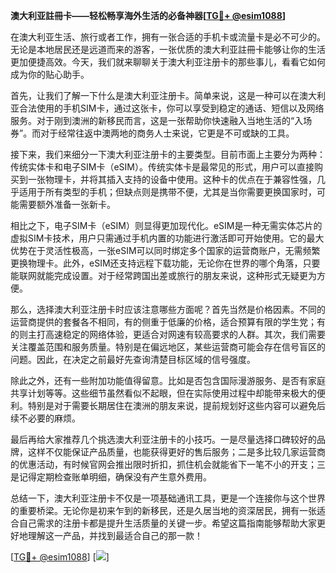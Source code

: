 **澳大利亚註冊卡——轻松畅享海外生活的必备神器[[TG💪+ @esim1088](https://t.me/s/esim1088)]**

在澳大利亚生活、旅行或者工作，拥有一张合适的手机卡或流量卡是必不可少的。无论是本地居民还是远道而来的游客，一张优质的澳大利亚註冊卡能够让你的生活更加便捷高效。今天，我们就来聊聊关于澳大利亚注册卡的那些事儿，看看它如何成为你的贴心助手。

首先，让我们了解一下什么是澳大利亚注册卡。简单来说，这是一种可以在澳大利亚合法使用的手机SIM卡，通过这张卡，你可以享受到稳定的通话、短信以及网络服务。对于刚到澳洲的新移民而言，这是一张帮助你快速融入当地生活的“入场券”。而对于经常往返中澳两地的商务人士来说，它更是不可或缺的工具。

接下来，我们来细分一下澳大利亚注册卡的主要类型。目前市面上主要分为两种：传统实体卡和电子SIM卡（eSIM）。传统实体卡是最常见的形式，用户可以直接购买到一张物理卡，并将其插入支持的设备中使用。这种卡的优点在于兼容性强，几乎适用于所有类型的手机；但缺点则是携带不便，尤其是当你需要更换国家时，可能需要额外准备一张新卡。

相比之下，电子SIM卡（eSIM）则显得更加现代化。eSIM是一种无需实体芯片的虚拟SIM卡技术，用户只需通过手机内置的功能进行激活即可开始使用。它的最大优势在于灵活性极高，一张eSIM可以同时绑定多个国家的运营商账户，无需频繁更换物理卡。此外，eSIM还支持远程下载功能，无论你在世界的哪个角落，只要能联网就能完成设置。对于经常跨国出差或旅行的朋友来说，这种形式无疑更为方便。

那么，选择澳大利亚注册卡时应该注意哪些方面呢？首先当然是价格因素。不同的运营商提供的套餐各不相同，有的侧重于低廉的价格，适合预算有限的学生党；有的则主打高速稳定的网络体验，更适合对网速有较高要求的人群。其次，我们需要关注覆盖范围和服务质量。特别是在偏远地区，某些运营商可能会存在信号盲区的问题。因此，在决定之前最好先查询清楚目标区域的信号强度。

除此之外，还有一些附加功能值得留意。比如是否包含国际漫游服务、是否有家庭共享计划等等。这些细节虽然看似不起眼，但在实际使用过程中却能带来极大的便利。特别是对于需要长期居住在澳洲的朋友来说，提前规划好这些内容可以避免后续不必要的麻烦。

最后再给大家推荐几个挑选澳大利亚注册卡的小技巧。一是尽量选择口碑较好的品牌，这样不仅能保证产品质量，也能获得更好的售后服务；二是多比较几家运营商的优惠活动，有时候官网会推出限时折扣，抓住机会就能省下一笔不小的开支；三是记得定期检查账单明细，确保没有产生意外费用。

总结一下，澳大利亚注册卡不仅是一项基础通讯工具，更是一个连接你与这个世界的重要桥梁。无论你是初来乍到的新移民，还是久居当地的资深居民，拥有一张适合自己需求的注册卡都是提升生活质量的关键一步。希望这篇指南能够帮助大家更好地理解这一产品，并找到最适合自己的那一款！

[[TG💪+ @esim1088](https://t.me/s/esim1088)] [![](https://i.postimg.cc/4NQfJmqS/Snipaste-2025-05-13-00-14-12.png)]